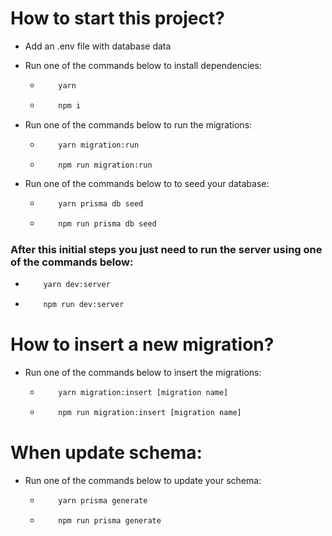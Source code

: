 # How to start this project?

- Add an .env file with database data
- Run one of the commands below to install dependencies:

  - ```bash
        yarn
    ```
  - ```bash
        npm i
    ```

- Run one of the commands below to run the migrations:

  - ```bash
        yarn migration:run
    ```
  - ```bash
        npm run migration:run
    ```

- Run one of the commands below to to seed your database:
  - ```bash
        yarn prisma db seed
    ```
  - ```bash
        npm run prisma db seed
    ```

### After this initial steps you just need to run the server using one of the commands below:

- ```bash
      yarn dev:server
  ```
- ```bash
      npm run dev:server
  ```

# How to insert a new migration?

- Run one of the commands below to insert the migrations:

  - ```bash
        yarn migration:insert [migration name]
    ```
  - ```bash
        npm run migration:insert [migration name]
    ```

# When update schema:

- Run one of the commands below to update your schema:

  - ```bash
        yarn prisma generate
    ```
  - ```bash
        npm run prisma generate
    ```
